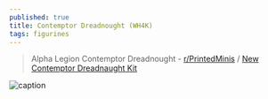 ```yaml
---
published: true
title: Contemptor Dreadnought (WH4K)
tags: figurines
---
```

> Alpha Legion Contemptor Dreadnought - [r/PrintedMinis](https://www.reddit.com/r/PrintedMinis/comments/eoptnc/alpha_legion_contemptor_dreadnought/) / [New Contemptor Dreadnaught Kit](https://www.tabletopgamingnews.com/Games-Workshop-Previews-New-Contemptor-Dreadnaught-Kit)

![caption](https://www.warhammer-community.com/wp-content/uploads/2022/04/zvn3h8t8rewSmMPJ.jpg) 
